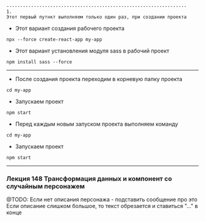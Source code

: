 ```text
------------------------------------------------------------------
1.
Этот первый путнкт выполняем только один раз, при создании проекта 
```
* Этот вариант создания рабочего проекта
```shell
npx --force create-react-app my-app
```  
* Этот вариант установления модуля sass в рабочий проект
```shell
npm install sass --force
```  
------------------------------------------------------------------
* После создания проекта переходим в корневую папку проекта
```shell
cd my-app
```
* Запускаем проект
```shell
npm start
```
* Перед каждым новым запуском проекта выполняем команду
```shell
cd my-app
```
* Запускаем проект
```shell
npm start
```
---
### Лекция 148 Трансформация данных и компонент со случайным персонажем
@TODO:
Если нет описания персонажа - подставить сообщение про это
Если описание слишком большое, то текст обрезается и ставиться "..." в конце 